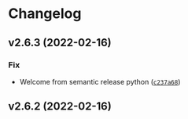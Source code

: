 # Changelog

<!--next-version-placeholder-->

## v2.6.3 (2022-02-16)
### Fix
* Welcome from semantic release python ([`c237a68`](https://github.com/iamtalhaasghar/yewtube/commit/c237a6808869062036f5196775352c1504eafe06))

## v2.6.2 (2022-02-16)


